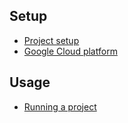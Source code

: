 ## Setup                                                                                                                            

- [Project setup](Setup-Instructions.md)
- [Google Cloud platform](Google-cloud-platform-setup.md)

## Usage

- [Running a project](Running-the-project.md)
